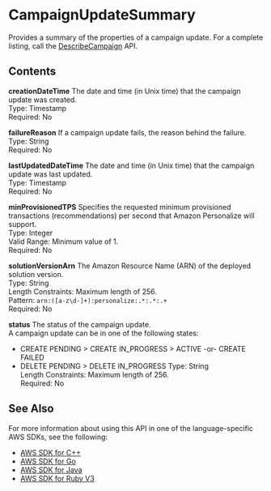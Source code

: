 # CampaignUpdateSummary<a name="API_CampaignUpdateSummary"></a>

Provides a summary of the properties of a campaign update\. For a complete listing, call the [DescribeCampaign](API_DescribeCampaign.md) API\.

## Contents<a name="API_CampaignUpdateSummary_Contents"></a>

 **creationDateTime**   <a name="personalize-Type-CampaignUpdateSummary-creationDateTime"></a>
The date and time \(in Unix time\) that the campaign update was created\.  
Type: Timestamp  
Required: No

 **failureReason**   <a name="personalize-Type-CampaignUpdateSummary-failureReason"></a>
If a campaign update fails, the reason behind the failure\.  
Type: String  
Required: No

 **lastUpdatedDateTime**   <a name="personalize-Type-CampaignUpdateSummary-lastUpdatedDateTime"></a>
The date and time \(in Unix time\) that the campaign update was last updated\.  
Type: Timestamp  
Required: No

 **minProvisionedTPS**   <a name="personalize-Type-CampaignUpdateSummary-minProvisionedTPS"></a>
Specifies the requested minimum provisioned transactions \(recommendations\) per second that Amazon Personalize will support\.  
Type: Integer  
Valid Range: Minimum value of 1\.  
Required: No

 **solutionVersionArn**   <a name="personalize-Type-CampaignUpdateSummary-solutionVersionArn"></a>
The Amazon Resource Name \(ARN\) of the deployed solution version\.  
Type: String  
Length Constraints: Maximum length of 256\.  
Pattern: `arn:([a-z\d-]+):personalize:.*:.*:.+`   
Required: No

 **status**   <a name="personalize-Type-CampaignUpdateSummary-status"></a>
The status of the campaign update\.  
A campaign update can be in one of the following states:  
+ CREATE PENDING > CREATE IN\_PROGRESS > ACTIVE \-or\- CREATE FAILED
+ DELETE PENDING > DELETE IN\_PROGRESS
Type: String  
Length Constraints: Maximum length of 256\.  
Required: No

## See Also<a name="API_CampaignUpdateSummary_SeeAlso"></a>

For more information about using this API in one of the language\-specific AWS SDKs, see the following:
+  [AWS SDK for C\+\+](https://docs.aws.amazon.com/goto/SdkForCpp/personalize-2018-05-22/CampaignUpdateSummary) 
+  [AWS SDK for Go](https://docs.aws.amazon.com/goto/SdkForGoV1/personalize-2018-05-22/CampaignUpdateSummary) 
+  [AWS SDK for Java](https://docs.aws.amazon.com/goto/SdkForJava/personalize-2018-05-22/CampaignUpdateSummary) 
+  [AWS SDK for Ruby V3](https://docs.aws.amazon.com/goto/SdkForRubyV3/personalize-2018-05-22/CampaignUpdateSummary) 